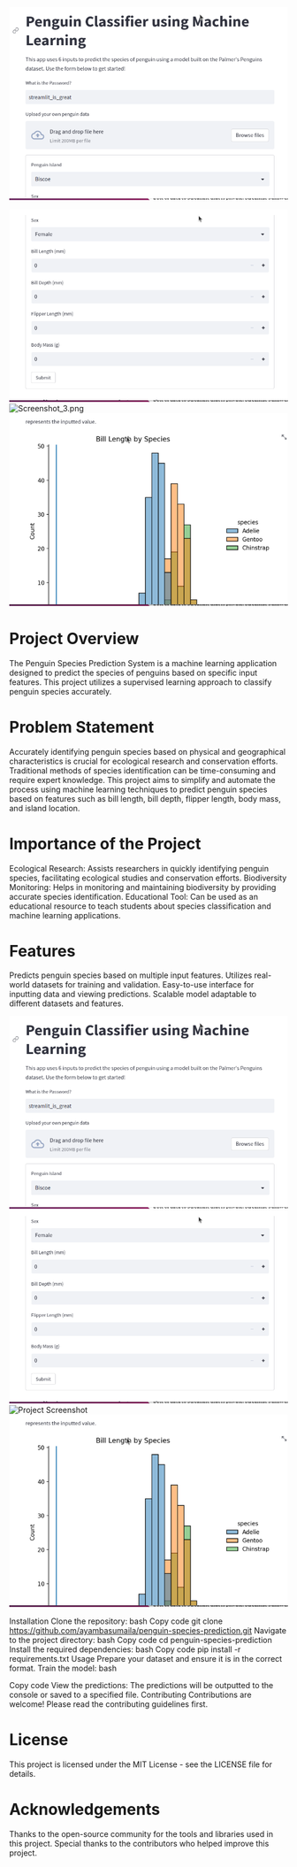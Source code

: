 ![Screenshot_2.png](images/Screenshot.png)

![Screenshot_3.png](images/Screenshot_2.png)
![Screenshot_3.png](images/Screenshot_3.png)
![Screenshot_4.png](images/Screenshot_4.png)



# Project Overview
The Penguin Species Prediction System is a machine learning application designed to predict the species of penguins based on specific input features. This project utilizes a supervised learning approach to classify penguin species accurately.

# Problem Statement
Accurately identifying penguin species based on physical and geographical characteristics is crucial for ecological research and conservation efforts. Traditional methods of species identification can be time-consuming and require expert knowledge. This project aims to simplify and automate the process using machine learning techniques to predict penguin species based on features such as bill length, bill depth, flipper length, body mass, and island location.

# Importance of the Project
Ecological Research: Assists researchers in quickly identifying penguin species, facilitating ecological studies and conservation efforts.
Biodiversity Monitoring: Helps in monitoring and maintaining biodiversity by providing accurate species identification.
Educational Tool: Can be used as an educational resource to teach students about species classification and machine learning applications.

# Features
Predicts penguin species based on multiple input features.
Utilizes real-world datasets for training and validation.
Easy-to-use interface for inputting data and viewing predictions.
Scalable model adaptable to different datasets and features.

![Project Screenshot](images/screenshot.png)
![Project Screenshot](images/screenshot_2.png)
![Project Screenshot](images/screenshot_3.png)
![Project Screenshot](images/screenshot_4.png)

Installation
Clone the repository:
bash
Copy code
git clone https://github.com/ayambasumaila/penguin-species-prediction.git
Navigate to the project directory:
bash
Copy code
cd penguin-species-prediction
Install the required dependencies:
bash
Copy code
pip install -r requirements.txt
Usage
Prepare your dataset and ensure it is in the correct format.
Train the model:
bash

Copy code
View the predictions:
The predictions will be outputted to the console or saved to a specified file.
Contributing
Contributions are welcome! Please read the contributing guidelines first.

# License
This project is licensed under the MIT License - see the LICENSE file for details.

# Acknowledgements
Thanks to the open-source community for the tools and libraries used in this project.
Special thanks to the contributors who helped improve this project.
